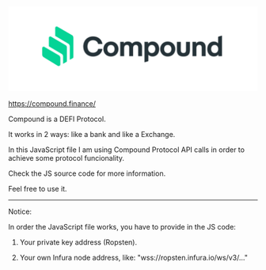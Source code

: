 [![](https://github.com/ethfannum1/CompoundProtocol_API/blob/main/compound_photo.png)](http://https://github.com/ethfannum1/CompoundProtocol_API/blob/main/compound_photo.png)

https://compound.finance/


Compound is a DEFI Protocol.

It works in 2 ways: like a bank and like a Exchange.

In this JavaScript file I am using Compound Protocol API calls in order to achieve some protocol funcionality.

Check the JS source code for more information.

Feel free to use it.


------------

Notice:

In order the JavaScript file works, you have to provide in the JS code:

1. Your private key address (Ropsten).

2. Your own Infura node address, like: 
"wss://ropsten.infura.io/ws/v3/..."





